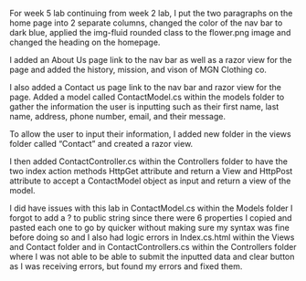 <p>For week 5 lab continuing from week 2 lab, I put the two paragraphs on the home page into 2 separate columns, changed the color of the nav bar to dark blue, applied the img-fluid rounded class to the flower.png image and changed the heading on the homepage.</p>

<p>I added an About Us page link to the nav bar as well as a razor view for the page and added the history, mission, and vison of MGN Clothing co.</p>

I also added a Contact us page link to the nav bar and razor view for the page. Added a model called ContactModel.cs within the models folder to gather the information the user is inputting such as their first name, last name, address, phone number, email, and their message.

<p>To allow the user to input their information, I added new folder in the views folder called “Contact” and created a razor view.</p>

I then added ContactController.cs within the Controllers folder to have the two index action methods HttpGet attribute and return a View and HttpPost attribute to accept a ContactModel object as input and return a view of the model.

I did have issues with this lab in ContactModel.cs within the Models folder I forgot to add a ? to public string since there were 6 properties I copied and pasted each one to go by quicker without making sure my syntax was fine before doing so and I also had logic errors in Index.cs.html within the Views and Contact folder and in ContactControllers.cs within the Controllers folder where I was not able to be able to submit the inputted data and clear button as I was receiving errors, but found my errors and fixed them.

